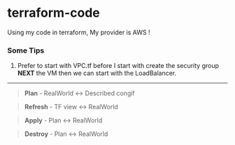 # terraform-code
Using my code in terraform, My provider is AWS !


<h3> Some Tips </h3>

1) Prefer to start with VPC.tf before I start with create the security group **NEXT** the VM then we can start with the LoadBalancer.
 --- 
 > **Plan** - RealWorld :left_right_arrow: Described congif
 
 > **Refresh** - TF view :left_right_arrow:	RealWorld

 > **Apply** - Plan :left_right_arrow: RealWorld

> **Destroy** - Plan :left_right_arrow: RealWorld

 